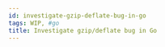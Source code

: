 ```yaml
---
id: investigate-gzip-deflate-bug-in-go
tags: WIP, #go
title: Investigate gzip/deflate bug in Go
---
```


